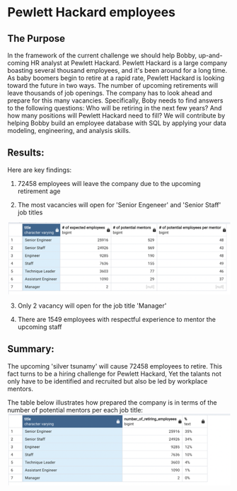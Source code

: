 # Pewlett Hackard employees

## The Purpose
In the framework of the current challenge we should help Bobby, up-and-coming HR analyst at Pewlett Hackard. Pewlett Hackard is a large company boasting several thousand employees, and it's been around for a long time. As baby boomers begin to retire at a rapid rate, Pewlett Hackard is looking toward the future in two ways. 
The number of upcoming retirements will leave thousands of job openings. The company has to look ahead and prepare for this many vacancies. Specifically, Boby needs to find answers to the following questions: Who will be retiring in the next few years? And how many positions will Pewlett Hackard need to fill?
We will contribute by helping Bobby build an employee database with SQL by applying your data modeling, engineering, and analysis skills.

## Results: 

Here are key findings:

1. 72458 employees will leave the company due to the upcoming retirement age

2. The most vacancies will open for 'Senior Engeneer' and 'Senior Staff' job titles
<img src="https://github.com/ArmineKhanan/Pewlett_Hackard_employees/blob/main/Are%20there%20enough%20qualified%20employees.png" width="800" />

3. Only 2 vacancy will open for the job title 'Manager'

4. There are 1549 employees with respectful experience to mentor the upcoming staff

## Summary: 

The upcoming 'silver tsunamy' will cause 72458 employees to retire. This fact turns to be a hiring challenge for Pewlett Hackard, Yet the talants not only have to be identified and recruited but also be led by workplace mentors.

The table below illustrates how prepared the company is in terms of the number of potential mentors per each job title:
<img src="https://github.com/ArmineKhanan/Pewlett_Hackard_employees/blob/main/How%20many%20roles%20will%20need%20to%20be%20filled.png" width="800" />


